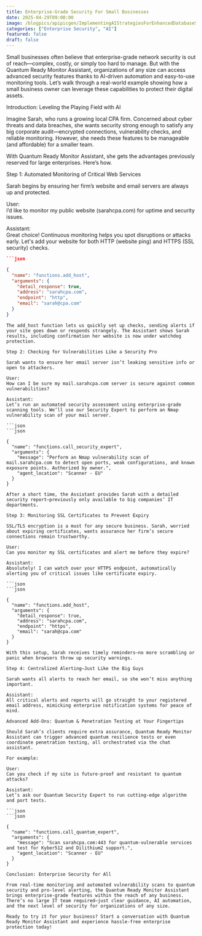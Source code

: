 ```yaml
---
title: Enterprise-Grade Security For Small Businesses
date: 2025-04-29T09:00:00
image: /blogpics/apipicgen/ImplementingAIStrategiesForEnhancedDatabaseSecurity-DGS77XIAZI.jpg
categories: ["Enterprise Security", "AI"]
featured: false
draft: false
---
```

Small businesses often believe that enterprise-grade network security is out of reach—complex, costly, or simply too hard to manage. But with the Quantum Ready Monitor Assistant, organizations of any size can access advanced security features thanks to AI-driven automation and easy-to-use monitoring tools. Let’s walk through a real-world example showing how a small business owner can leverage these capabilities to protect their digital assets.

Introduction: Leveling the Playing Field with AI

Imagine Sarah, who runs a growing local CPA firm. Concerned about cyber threats and data breaches, she wants security strong enough to satisfy any big corporate audit—encrypted connections, vulnerability checks, and reliable monitoring. However, she needs these features to be manageable (and affordable) for a smaller team.

With Quantum Ready Monitor Assistant, she gets the advantages previously reserved for large enterprises. Here’s how.

Step 1: Automated Monitoring of Critical Web Services

Sarah begins by ensuring her firm’s website and email servers are always up and protected.

User:  
I’d like to monitor my public website (sarahcpa.com) for uptime and security issues.

Assistant:  
Great choice! Continuous monitoring helps you spot disruptions or attacks early. Let's add your website for both HTTP (website ping) and HTTPS (SSL security) checks.

```json
```json

{
  "name": "functions.add_host",
  "arguments": {
    "detail_response": true,
    "address": "sarahcpa.com",
    "endpoint": "http",
    "email": "sarah@cpa.com"
  }
}
```
```
The add_host function lets us quickly set up checks, sending alerts if your site goes down or responds strangely. The Assistant shows Sarah results, including confirmation her website is now under watchdog protection.

Step 2: Checking for Vulnerabilities Like a Security Pro

Sarah wants to ensure her email server isn’t leaking sensitive info or open to attackers.

User:  
How can I be sure my mail.sarahcpa.com server is secure against common vulnerabilities?

Assistant:  
Let’s run an automated security assessment using enterprise-grade scanning tools. We’ll use our Security Expert to perform an Nmap vulnerability scan of your mail server.

```json
```json

{
  "name": "functions.call_security_expert",
  "arguments": {
    "message": "Perform an Nmap vulnerability scan of mail.sarahcpa.com to detect open ports, weak configurations, and known exposure points. Authorized by owner.",
    "agent_location": "Scanner - EU"
  }
}
```
```
After a short time, the Assistant provides Sarah with a detailed security report—previously only available to big companies’ IT departments.

Step 3: Monitoring SSL Certificates to Prevent Expiry

SSL/TLS encryption is a must for any secure business. Sarah, worried about expiring certificates, wants assurance her firm’s secure connections remain trustworthy.

User:  
Can you monitor my SSL certificates and alert me before they expire?

Assistant:  
Absolutely! I can watch over your HTTPS endpoint, automatically alerting you of critical issues like certificate expiry.

```json
```json

{
  "name": "functions.add_host",
  "arguments": {
    "detail_response": true,
    "address": "sarahcpa.com",
    "endpoint": "https",
    "email": "sarah@cpa.com"
  }
}
```
```
With this setup, Sarah receives timely reminders—no more scrambling or panic when browsers throw up security warnings.

Step 4: Centralized Alerting—Just Like the Big Guys

Sarah wants all alerts to reach her email, so she won’t miss anything important.

Assistant:  
All critical alerts and reports will go straight to your registered email address, mimicking enterprise notification systems for peace of mind.

Advanced Add-Ons: Quantum & Penetration Testing at Your Fingertips

Should Sarah’s clients require extra assurance, Quantum Ready Monitor Assistant can trigger advanced quantum resilience tests or even coordinate penetration testing, all orchestrated via the chat assistant.

For example:

User:  
Can you check if my site is future-proof and resistant to quantum attacks?

Assistant:  
Let’s ask our Quantum Security Expert to run cutting-edge algorithm and port tests.

```json
```json

{
  "name": "functions.call_quantum_expert",
  "arguments": {
    "message": "Scan sarahcpa.com:443 for quantum-vulnerable services and test for Kyber512 and Dilithium2 support.",
    "agent_location": "Scanner - EU"
  }
}
```
```
Conclusion: Enterprise Security for All

From real-time monitoring and automated vulnerability scans to quantum security and pro-level alerting, the Quantum Ready Monitor Assistant brings enterprise-grade features within the reach of any business. There’s no large IT team required—just clear guidance, AI automation, and the next level of security for organizations of any size.

Ready to try it for your business? Start a conversation with Quantum Ready Monitor Assistant and experience hassle-free enterprise protection today!